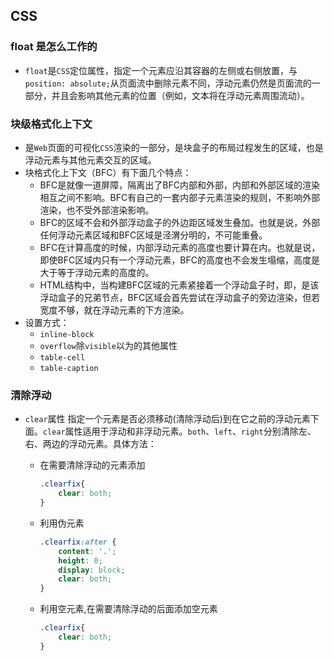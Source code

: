## CSS

### float 是怎么工作的

* `float`是`CSS`定位属性，指定一个元素应沿其容器的左侧或右侧放置，与`position: absolute;`从页面流中删除元素不同，浮动元素仍然是页面流的一部分，并且会影响其他元素的位置（例如，文本将在浮动元素周围流动）。

### 块级格式化上下文

* 是`Web`页面的可视化`CSS`渲染的一部分，是块盒子的布局过程发生的区域，也是浮动元素与其他元素交互的区域。
* 块格式化上下文（BFC）有下面几个特点：
  * BFC是就像一道屏障，隔离出了BFC内部和外部，内部和外部区域的渲染相互之间不影响。BFC有自己的一套内部子元素渲染的规则，不影响外部渲染，也不受外部渲染影响。
  * BFC的区域不会和外部浮动盒子的外边距区域发生叠加。也就是说，外部任何浮动元素区域和BFC区域是泾渭分明的，不可能重叠。
  * BFC在计算高度的时候，内部浮动元素的高度也要计算在内。也就是说，即使BFC区域内只有一个浮动元素，BFC的高度也不会发生塌缩，高度是大于等于浮动元素的高度的。
  * HTML结构中，当构建BFC区域的元素紧接着一个浮动盒子时，即，是该浮动盒子的兄弟节点，BFC区域会首先尝试在浮动盒子的旁边渲染，但若宽度不够，就在浮动元素的下方渲染。
* 设置方式：
  * `inline-block`
  * `overflow`除`visible`以为的其他属性
  * `table-cell`
  * `table-caption`

### 清除浮动

* `clear`属性
指定一个元素是否必须移动(清除浮动后)到在它之前的浮动元素下面。`clear`属性适用于浮动和非浮动元素。`both`、`left`、`right`分别清除左、右、两边的浮动元素。具体方法：
  * 在需要清除浮动的元素添加

    ```css
    .clearfix{
        clear: both;
    }
    ```

  * 利用伪元素

    ```css
    .clearfix:after {
        content: '.';
        height: 0;
        display: block;
        clear: both;
    }
    ```

  * 利用空元素,在需要清除浮动的后面添加空元素

    ```css
    .clearfix{
        clear: both;
    }
    ```
